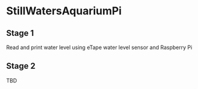# StillWatersAquariumPi

## Stage 1
Read and print water level using eTape water level sensor and Raspberry Pi

## Stage 2
TBD
